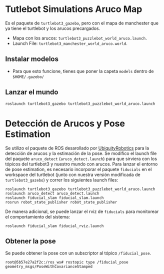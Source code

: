 # Tutlebot Simulations Aruco Map
Es el paquete de ```turtlebot3_gazebo```, pero con el mapa de manchester que ya tiene el turtlebot y los arucos precargados.
- Mapa con los arucos: ```turtlebot3_puzzlebot_world_aruco.launch```.
- Launch File: ```turtlebot3_manchester_world_aruco.world```.

## Instalar modelos
- Para que esto funcione, tienes que poner la capeta ```models``` dentro de ```$HOME/.gazebo/```
## Lanzar el mundo
```
roslaunch turtlebot3_gazebo turtlebot3_puzzlebot_world_aruco.launch 

```
# Detección de Arucos y Pose Estimation
Se utilizo el paquete de ROS desarollado por [UbiquityRobotics](https://github.com/UbiquityRobotics/fiducials/tree/noetic-devel) para la detección de arucos y la estimación de la pose.
Se modifico el launch file del paquete ```aruco_detect``` (```aruco_detect.launch```) para que sirviera con los tópicos del turtlebot3 y nuestro mundo con arucos. Para lanzar el entorno de pose estimation, es necesario incorporar el paquete ```fiducials``` en el workspace del turtlebot (junto con nuestra versión modificada de ```turtlebot3_gazebo```) y correr los siguientes launch files:
```
roslaunch turtlebot3_gazebo turtlebot3_puzzlebot_world_aruco.launch
roslaunch aruco_detect aruco_detect.launch
roslaunch fiducial_slam fiducial_slam.launch
rosrun robot_state_publisher robot_state_publisher
```
De manera adicional, se puede lanzar el rviz de ```fiducials``` para monitorear el comportamiento del sistema:
```
roslaunch fiducial_slam fiducial_rviz.launch
```
## Obtener la pose
Se puede obtener la pose con un subscriptor al tópico ```/fiducial_pose```.
```
root@5b57e27a2f2c:/ros_ws# rostopic type /fiducial_pose
geometry_msgs/PoseWithCovarianceStamped
```